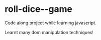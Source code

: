 # roll-dice--game
Code along project while learning javascript.

Learnt many dom manipulation techniques!
